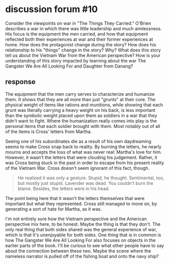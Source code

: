 # discussion forum #10

Consider the viewpoints on war in "The Things They Carried."  O'Brien describes a war in which there was little leadership and much aimlessness. His focus is the equipment the men carried, and how that equipment reflected both their experiences at war and their former experiences at home. How does the protagonist change during the story? How does his relationship to his "things" change in the story? Why? What does this story tell us about the Vietnam War from the American perspective? How is your understanding of this story impacted by learning about the war The Gangster We Are All Looking For and Daughter from Danang?

## response

The equipment that the men carry serves to characterize and humanize them. It shows that they are all more than just "grunts" at their core. The physical weight of items like rations and munitions, while showing that each grunt was literally carrying a heavy weight on his back, is less important than the symbolic weight placed upon them as soldiers in a war that they didn’t want to fight. Where the humanization really comes into play is the personal items that each soldier brought with them. Most notably out of all of the items is Cross' letters from Martha.

Seeing one of his subordinates die as a result of his own daydreaming seems to make Cross snap back to reality. By burning the letters, he nearly mourns and accepts the loss of what was never real: Martha's love for him. However, it wasn't the letters that were clouding his judgement. Rather, it was Cross being stuck in the past in order to escape from his present reality of the Vietnam War. Cross doesn't seem ignorant of this fact, though.

> He realized it was only a gesture. Stupid, he thought. Sentimental, too, but mostly just stupid. Lavender was dead. You couldn't burn the blame. Besides, the letters were in his head.

The point being here that it wasn't the letters themselves that were important but what they represented. Cross still managed to move on, by generating a sort of hate for Martha, as it was.

I'm not entirely sure how the Vietnam perspective and the American perspective mix here, to be honest. Maybe the thing is that they don't. The only real thing that both sides shared was the general experience of war, which is that it's unenjoyable for both sides. One thing that is in common is how The Gangster We Are All Looking For also focuses on objects in the earlier parts of the book. I'll be curious to see what other people have to say about the connection between these two. Maybe the scene where the nameless narrator is pulled off of the fishing boat and onto the navy ship?
